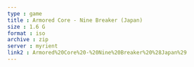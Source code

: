 ```yaml
---
type : game
title : Armored Core - Nine Breaker (Japan)
size : 1.6 G
format : iso
archive : zip
server : myrient
link2 : Armored%20Core%20-%20Nine%20Breaker%20%28Japan%29
---
```

